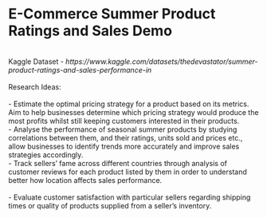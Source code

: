 # E-Commerce Summer Product Ratings and Sales Demo
<br>
Kaggle Dataset - <i> https://www.kaggle.com/datasets/thedevastator/summer-product-ratings-and-sales-performance-in </i>
<br><br>
Research Ideas:<br><br>
- Estimate the optimal pricing strategy for a product based on its metrics. Aim to help businesses determine which pricing strategy would produce the most profits whilst still keeping customers interested in their products.<br>
- Analyse the performance of seasonal summer products by studying correlations between them, and their ratings, units sold and prices etc., allow businesses to identify trends more accurately and improve sales strategies accordingly.<br>
- Track sellers’ fame across different countries through analysis of customer reviews for each product listed by them in order to understand better how location affects sales performance.<br><br>
- Evaluate customer satisfaction with particular sellers regarding shipping times or quality of products supplied from a seller’s inventory.
